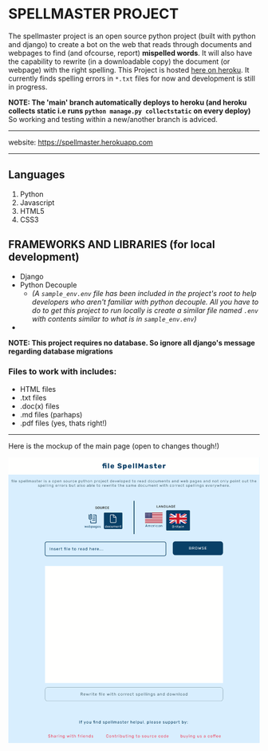 # SPELLMASTER PROJECT

The spellmaster project is an open source python project (built with python and django) to create a bot on the web that reads through documents and webpages to find (and ofcourse, report) __mispelled words__. It will also have the capability to rewrite (in a downloadable copy) the document (or webpage) with the right spelling. This Project is hosted [here on heroku](https://spellmaster.herokuapp.com). It currently finds spelling errors in `*.txt` files for now and development is still in progress. 

**NOTE: The 'main' branch automatically deploys to heroku (and heroku collects static i.e runs `python manage.py collectstatic` on every deploy)** So working and testing within a new/another branch is adviced.

---
website: https://spellmaster.herokuapp.com

---


## Languages
1. Python
2. Javascript
3. HTML5
4. CSS3

## FRAMEWORKS AND LIBRARIES (for local development)
* Django
* Python Decouple 
	* _(A `sample_env.env` file has been included in the project's root to help developers who aren't familiar with python decouple. All you have to do to get this project to run locally is create a similar file named `.env` with contents similar to what is in `sample_env.env`)_
* 

__NOTE: This project requires no database. So ignore all django's message regarding database migrations__

### Files to work with includes:
* HTML files
* .txt files
* .doc(x) files
* .md files (parhaps)
* .pdf files (yes, thats right!)


---
Here is the mockup of the main page (open to changes though!)

![SpellMaster Prototyped Main Page](/screen.png)